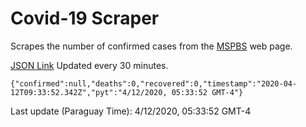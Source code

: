 # Covid-19 Scraper

Scrapes the number of confirmed cases from the [MSPBS](https://www.mspbs.gov.py/covid-19.php) web page.

[JSON Link](https://jmayalag.github.io/covid19-scrape/cases.json)
Updated every 30 minutes.
```
{"confirmed":null,"deaths":0,"recovered":0,"timestamp":"2020-04-12T09:33:52.342Z","pyt":"4/12/2020, 05:33:52 GMT-4"}
```
Last update (Paraguay Time): 4/12/2020, 05:33:52 GMT-4